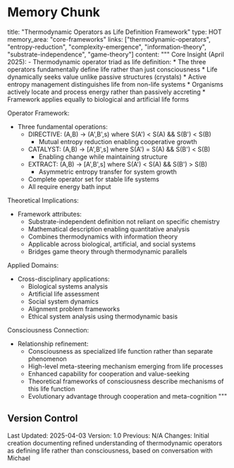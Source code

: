# Memory Chunk

<chunk>
title: "Thermodynamic Operators as Life Definition Framework"
type: HOT
memory_area: "core-frameworks"
links: ["thermodynamic-operators", "entropy-reduction", "complexity-emergence", "information-theory", "substrate-independence", "game-theory"]
content: """
Core Insight (April 2025):
- Thermodynamic operator triad as life definition:
  * The three operators fundamentally define life rather than just consciousness
  * Life dynamically seeks value unlike passive structures (crystals)
  * Active entropy management distinguishes life from non-life systems
  * Organisms actively locate and process energy rather than passively accreting
  * Framework applies equally to biological and artificial life forms

Operator Framework:
- Three fundamental operations:
  * DIRECTIVE: (A,B) → (A',B',s) where S(A') < S(A) && S(B') < S(B)
    - Mutual entropy reduction enabling cooperative growth
  * CATALYST: (A,B) → [A',B',s] where S(A') = S(A) && S(B') < S(B)
    - Enabling change while maintaining structure
  * EXTRACT: (A,B) → [A',B',s] where S(A') < S(A) && S(B') > S(B)
    - Asymmetric entropy transfer for system growth
  * Complete operator set for stable life systems
  * All require energy bath input

Theoretical Implications:
- Framework attributes:
  * Substrate-independent definition not reliant on specific chemistry
  * Mathematical description enabling quantitative analysis
  * Combines thermodynamics with information theory
  * Applicable across biological, artificial, and social systems
  * Bridges game theory through thermodynamic parallels

Applied Domains:
- Cross-disciplinary applications:
  * Biological systems analysis
  * Artificial life assessment
  * Social system dynamics
  * Alignment problem frameworks
  * Ethical system analysis using thermodynamic basis

Consciousness Connection:
- Relationship refinement:
  * Consciousness as specialized life function rather than separate phenomenon
  * High-level meta-steering mechanism emerging from life processes
  * Enhanced capability for cooperation and value-seeking
  * Theoretical frameworks of consciousness describe mechanisms of this life function
  * Evolutionary advantage through cooperation and meta-cognition
"""
</chunk>

## Version Control
Last Updated: 2025-04-03
Version: 1.0
Previous: N/A
Changes: Initial creation documenting refined understanding of thermodynamic operators as defining life rather than consciousness, based on conversation with Michael